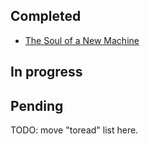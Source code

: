 ## Completed

* [The Soul of a New Machine](/notes/The_Soul_of_a_New_Machine.md)

## In progress



## Pending

TODO: move "toread" list here.
